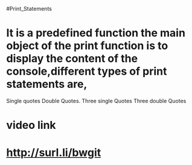 #Print_Statements
# It is a predefined function the main object of the print function is to display the content of the console,different types of print statements are,
Single quotes
Double Quotes. 
Three single Quotes
Three double Quotes   
      
  
# video link  
# http://surl.li/bwgit 

 
